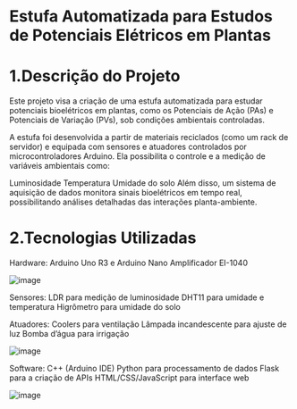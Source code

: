 # Estufa Automatizada para Estudos de Potenciais Elétricos em Plantas

# 1.Descrição do Projeto

Este projeto visa a criação de uma estufa automatizada para estudar potenciais bioelétricos em plantas, como os Potenciais de Ação (PAs) e Potenciais de Variação (PVs), sob condições ambientais controladas.

A estufa foi desenvolvida a partir de materiais reciclados (como um rack de servidor) e equipada com sensores e atuadores controlados por microcontroladores Arduino. Ela possibilita o controle e a medição de variáveis ambientais como:

Luminosidade
Temperatura
Umidade do solo 
Além disso, um sistema de aquisição de dados monitora sinais bioelétricos em tempo real, possibilitando análises detalhadas das interações planta-ambiente.

# 2.Tecnologias Utilizadas

Hardware:
Arduino Uno R3 e Arduino Nano
Amplificador EI-1040

![image](https://github.com/user-attachments/assets/e11fc0ac-b948-4402-9d5e-4e8e0ffed1e6)


Sensores:
LDR para medição de luminosidade
DHT11 para umidade e temperatura
Higrômetro para umidade do solo

Atuadores:
Coolers para ventilação
Lâmpada incandescente para ajuste de luz
Bomba d’água para irrigação

![image](https://github.com/user-attachments/assets/cb835207-1656-4c52-b5fc-b3c4ead1beed)


Software:
C++ (Arduino IDE)
Python para processamento de dados
Flask para a criação de APIs
HTML/CSS/JavaScript para interface web

![image](https://github.com/user-attachments/assets/4c68402f-fe2b-4ea9-a7e3-f3971d7ff9b7)





